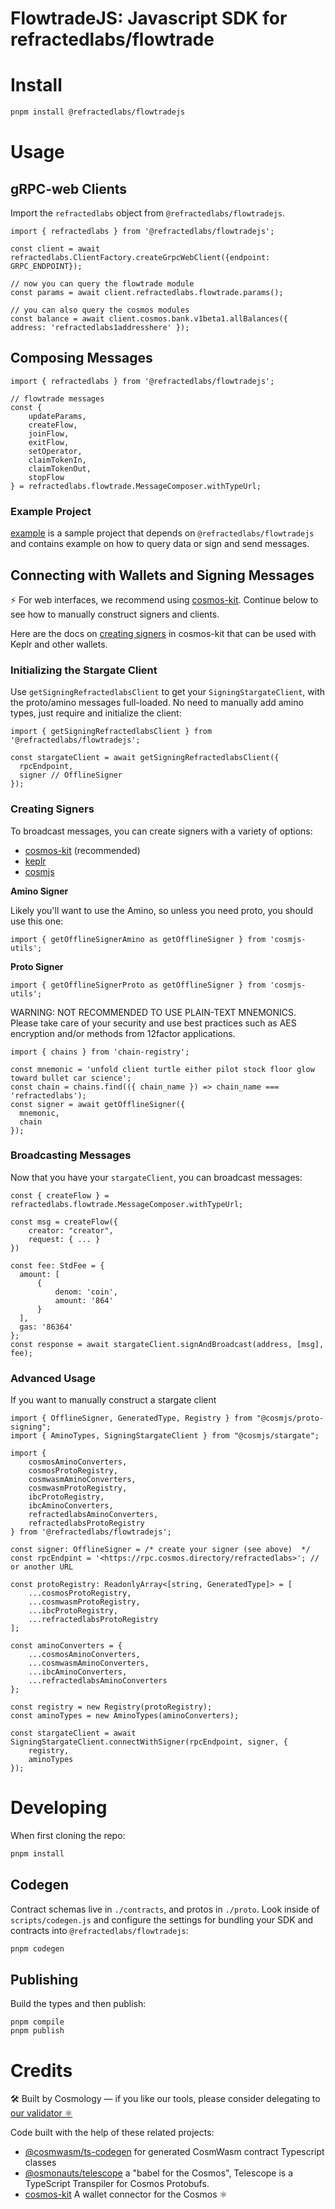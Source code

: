 # FlowtradeJS: Javascript SDK for refractedlabs/flowtrade

# Install

```bash
pnpm install @refractedlabs/flowtradejs
```

# Usage

## gRPC-web Clients

Import the `refractedlabs` object from `@refractedlabs/flowtradejs`.

```tsx
import { refractedlabs } from '@refractedlabs/flowtradejs';

const client = await refractedlabs.ClientFactory.createGrpcWebClient({endpoint: GRPC_ENDPOINT});

// now you can query the flowtrade module
const params = await client.refractedlabs.flowtrade.params();

// you can also query the cosmos modules
const balance = await client.cosmos.bank.v1beta1.allBalances({ address: 'refractedlabs1addresshere' });
```

## Composing Messages

```tsx
import { refractedlabs } from '@refractedlabs/flowtradejs';

// flowtrade messages
const {
    updateParams,
    createFlow,
    joinFlow,
    exitFlow,
    setOperator,
    claimTokenIn,
    claimTokenOut,
    stopFlow
} = refractedlabs.flowtrade.MessageComposer.withTypeUrl;

```

### Example Project

[example](/example) is a sample project that depends on `@refractedlabs/flowtradejs` and contains example on how to query data or sign and send messages.

## Connecting with Wallets and Signing Messages

⚡️ For web interfaces, we recommend using [cosmos-kit](https://github.com/cosmology-tech/cosmos-kit). Continue below to see how to manually construct signers and clients.

Here are the docs on [creating signers](https://github.com/cosmology-tech/cosmos-kit/tree/main/packages/react#signing-clients) in cosmos-kit that can be used with Keplr and other wallets.

### Initializing the Stargate Client

Use `getSigningRefractedlabsClient` to get your `SigningStargateClient`, with the proto/amino messages full-loaded. No need to manually add amino types, just require and initialize the client:

```tsx
import { getSigningRefractedlabsClient } from '@refractedlabs/flowtradejs';

const stargateClient = await getSigningRefractedlabsClient({
  rpcEndpoint,
  signer // OfflineSigner
});
```

### Creating Signers

To broadcast messages, you can create signers with a variety of options:

- [cosmos-kit](https://github.com/cosmology-tech/cosmos-kit/tree/main/packages/react#signing-clients) (recommended)
- [keplr](https://docs.keplr.app/api/cosmjs.html)
- [cosmjs](https://gist.github.com/webmaster128/8444d42a7eceeda2544c8a59fbd7e1d9)

**Amino Signer**

Likely you'll want to use the Amino, so unless you need proto, you should use this one:

```tsx
import { getOfflineSignerAmino as getOfflineSigner } from 'cosmjs-utils';
```

**Proto Signer**

```tsx
import { getOfflineSignerProto as getOfflineSigner } from 'cosmjs-utils';
```

WARNING: NOT RECOMMENDED TO USE PLAIN-TEXT MNEMONICS. Please take care of your security and use best practices such as AES encryption and/or methods from 12factor applications.

```tsx
import { chains } from 'chain-registry';

const mnemonic = 'unfold client turtle either pilot stock floor glow toward bullet car science';
const chain = chains.find(({ chain_name }) => chain_name === 'refractedlabs');
const signer = await getOfflineSigner({
  mnemonic,
  chain
});
```

### Broadcasting Messages

Now that you have your `stargateClient`, you can broadcast messages:

```tsx
const { createFlow } = refractedlabs.flowtrade.MessageComposer.withTypeUrl;

const msg = createFlow({
    creator: "creator",
    request: { ... }
})

const fee: StdFee = {
  amount: [
      {
          denom: 'coin',
          amount: '864'
      }
  ],
  gas: '86364'
};
const response = await stargateClient.signAndBroadcast(address, [msg], fee);
```

### Advanced Usage

If you want to manually construct a stargate client

```tsx
import { OfflineSigner, GeneratedType, Registry } from "@cosmjs/proto-signing";
import { AminoTypes, SigningStargateClient } from "@cosmjs/stargate";

import {
    cosmosAminoConverters,
    cosmosProtoRegistry,
    cosmwasmAminoConverters,
    cosmwasmProtoRegistry,
    ibcProtoRegistry,
    ibcAminoConverters,
    refractedlabsAminoConverters,
    refractedlabsProtoRegistry
} from '@refractedlabs/flowtradejs';

const signer: OfflineSigner = /* create your signer (see above)  */
const rpcEndpint = '<https://rpc.cosmos.directory/refractedlabs>'; // or another URL

const protoRegistry: ReadonlyArray<[string, GeneratedType]> = [
    ...cosmosProtoRegistry,
    ...cosmwasmProtoRegistry,
    ...ibcProtoRegistry,
    ...refractedlabsProtoRegistry
];

const aminoConverters = {
    ...cosmosAminoConverters,
    ...cosmwasmAminoConverters,
    ...ibcAminoConverters,
    ...refractedlabsAminoConverters
};

const registry = new Registry(protoRegistry);
const aminoTypes = new AminoTypes(aminoConverters);

const stargateClient = await SigningStargateClient.connectWithSigner(rpcEndpoint, signer, {
    registry,
    aminoTypes
});

```

# Developing

When first cloning the repo:

```bash
pnpm install
```

## Codegen

Contract schemas live in `./contracts`, and protos in `./proto`. Look inside of `scripts/codegen.js` and configure the settings for bundling your SDK and contracts into `@refractedlabs/flowtradejs`:

```bash
pnpm codegen
```

## Publishing

Build the types and then publish:

```
pnpm compile
pnpm publish
```

# Credits

🛠 Built by Cosmology — if you like our tools, please consider delegating to [our validator ⚛️](https://cosmology.tech/validator)

Code built with the help of these related projects:

- [@cosmwasm/ts-codegen](https://github.com/CosmWasm/ts-codegen) for generated CosmWasm contract Typescript classes
- [@osmonauts/telescope](https://github.com/osmosis-labs/telescope) a "babel for the Cosmos", Telescope is a TypeScript Transpiler for Cosmos Protobufs.
- [cosmos-kit](https://github.com/cosmology-tech/cosmos-kit) A wallet connector for the Cosmos ⚛️